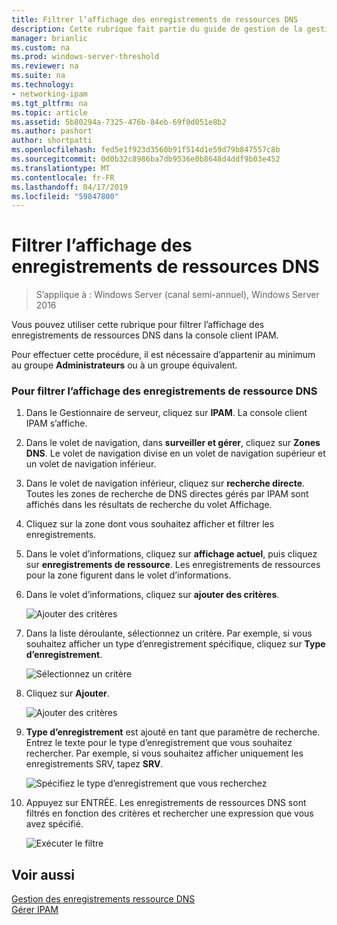 ```yaml
---
title: Filtrer l’affichage des enregistrements de ressources DNS
description: Cette rubrique fait partie du guide de gestion de la gestion des adresses IP (IPAM) dans Windows Server 2016.
manager: brianlic
ms.custom: na
ms.prod: windows-server-threshold
ms.reviewer: na
ms.suite: na
ms.technology:
- networking-ipam
ms.tgt_pltfrm: na
ms.topic: article
ms.assetid: 5b80294a-7325-476b-84eb-69f0d051e8b2
ms.author: pashort
author: shortpatti
ms.openlocfilehash: fed5e1f923d3560b91f514d1e59d79b847557c8b
ms.sourcegitcommit: 0d0b32c8986ba7db9536e0b8648d4ddf9b03e452
ms.translationtype: MT
ms.contentlocale: fr-FR
ms.lasthandoff: 04/17/2019
ms.locfileid: "59847800"
---
```

# <a name="filter-the-view-of-dns-resource-records"></a>Filtrer l’affichage des enregistrements de ressources DNS

>S’applique à : Windows Server (canal semi-annuel), Windows Server 2016

Vous pouvez utiliser cette rubrique pour filtrer l’affichage des enregistrements de ressources DNS dans la console client IPAM.  
  
Pour effectuer cette procédure, il est nécessaire d’appartenir au minimum au groupe **Administrateurs** ou à un groupe équivalent.  
  
### <a name="to-filter-the-view-of-dns-resource-records"></a>Pour filtrer l’affichage des enregistrements de ressource DNS  
  
1.  Dans le Gestionnaire de serveur, cliquez sur **IPAM**. La console client IPAM s’affiche.  
  
2.  Dans le volet de navigation, dans **surveiller et gérer**, cliquez sur **Zones DNS**.  Le volet de navigation divise en un volet de navigation supérieur et un volet de navigation inférieur.  
  
3.  Dans le volet de navigation inférieur, cliquez sur **recherche directe**. Toutes les zones de recherche de DNS directes gérés par IPAM sont affichés dans les résultats de recherche du volet Affichage.  
  
4.  Cliquez sur la zone dont vous souhaitez afficher et filtrer les enregistrements.  
  
5.  Dans le volet d’informations, cliquez sur **affichage actuel**, puis cliquez sur **enregistrements de ressource**. Les enregistrements de ressources pour la zone figurent dans le volet d’informations.  
  
6.  Dans le volet d’informations, cliquez sur **ajouter des critères**.  
  
    ![Ajouter des critères](../../media/Filter-the-View-of-DNS-Resource-Records/ipam_FilterRR_01.jpg)  
  
7.  Dans la liste déroulante, sélectionnez un critère. Par exemple, si vous souhaitez afficher un type d’enregistrement spécifique, cliquez sur **Type d’enregistrement**.  
  
    ![Sélectionnez un critère](../../media/Filter-the-View-of-DNS-Resource-Records/ipam_FilterRR_02.jpg)  
  
8.  Cliquez sur **Ajouter**.  
  
    ![Ajouter des critères](../../media/Filter-the-View-of-DNS-Resource-Records/ipam_FilterRR_03.jpg)  
  
9. **Type d’enregistrement** est ajouté en tant que paramètre de recherche. Entrez le texte pour le type d’enregistrement que vous souhaitez rechercher. Par exemple, si vous souhaitez afficher uniquement les enregistrements SRV, tapez **SRV**.  
  
    ![Spécifiez le type d’enregistrement que vous recherchez](../../media/Filter-the-View-of-DNS-Resource-Records/ipam_FilterRR_04.jpg)  
  
10. Appuyez sur ENTRÉE. Les enregistrements de ressources DNS sont filtrés en fonction des critères et rechercher une expression que vous avez spécifié.  
  
    ![Exécuter le filtre](../../media/Filter-the-View-of-DNS-Resource-Records/ipam_FilterRR_05.jpg)  
  
## <a name="see-also"></a>Voir aussi  
[Gestion des enregistrements ressource DNS](DNS-Resource-Record-Management.md)  
[Gérer IPAM](Manage-IPAM.md)  
  


